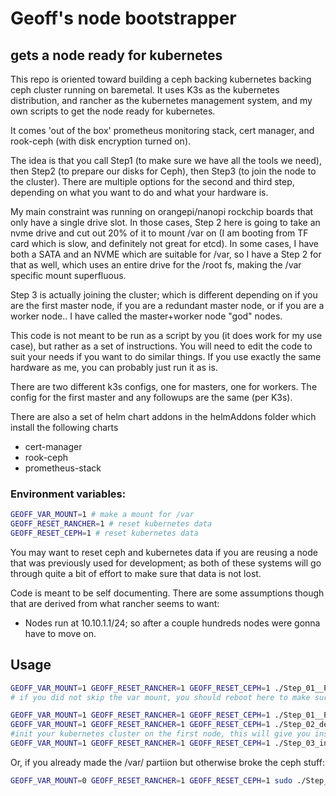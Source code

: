 # Geoff's node bootstrapper

## gets a node ready for kubernetes

This repo is oriented toward building a ceph backing kubernetes backing ceph cluster running on baremetal. It uses K3s as the kubernetes distribution, and rancher as the kubernetes management system, and my own scripts to get the node ready for kubernetes.

It comes 'out of the box' prometheus monitoring stack, cert manager, and rook-ceph (with disk encryption turned on).

The idea is that you call Step1 (to make sure we have all the tools we need), then Step2 (to prepare our disks for Ceph), then Step3 (to join the node to the cluster). There are multiple options for the second and third step, depending on what you want to do and what your hardware is.

My main constraint was running on orangepi/nanopi rockchip boards that only have a single drive slot. In those cases, Step 2 here is going to take an nvme drive and cut out 20% of it to mount /var on (I am booting from TF card which is slow, and definitely not great for etcd). In some cases, I have both a SATA and an NVME which are suitable for /var, so I have a Step 2 for that as well, which uses an entire drive for the /root fs, making the /var specific mount superfluous.

Step 3 is actually joining the cluster; which is different depending on if you are the first master node, if you are a redundant master node, or if you are a worker node.. I have called the master+worker node "god" nodes.

This code is not meant to be run as a script by you (it does work for my use case), but rather as a set of instructions. You will need to edit the code to suit your needs if you want to do similar things. If you use exactly the same hardware as me, you can probably just run it as is.

There are two different k3s configs, one for masters, one for workers. The config for the first master and any followups are the same (per K3s).

There are also a set of helm chart addons in the helmAddons folder which install the following charts

- cert-manager
- rook-ceph
- prometheus-stack

### Environment variables:

```sh
GEOFF_VAR_MOUNT=1 # make a mount for /var
GEOFF_RESET_RANCHER=1 # reset kubernetes data
GEOFF_RESET_CEPH=1 # reset kubernetes data
```

You may want to reset ceph and kubernetes data if you are reusing a node that was previously used for development; as both of these systems will go through quite a bit of effort to make sure that data is not lost.

Code is meant to be self documenting. There are some assumptions though that are derived from what rancher seems to want:

- Nodes run at 10.10.1.1/24; so after a couple hundreds nodes were gonna have to move on.

## Usage

```sh
GEOFF_VAR_MOUNT=1 GEOFF_RESET_RANCHER=1 GEOFF_RESET_CEPH=1 ./Step_01__PrepareOs.sh && ./Step_02__<yoursetup>__PrepareDrives.sh
# if you did not skip the var mount, you should reboot here to make sure it is mounted correctly and befor eyou start kubernetes

GEOFF_VAR_MOUNT=1 GEOFF_RESET_RANCHER=1 GEOFF_RESET_CEPH=1 ./Step_01__PrepareOs.sh
GEOFF_VAR_MOUNT=1 GEOFF_RESET_RANCHER=1 GEOFF_RESET_CEPH=1 ./Step_02_default__PrepareDrives.sh
#init your kubernetes cluster on the first node, this will give you instructions on how to add more nodes
GEOFF_VAR_MOUNT=1 GEOFF_RESET_RANCHER=1 GEOFF_RESET_CEPH=1 ./Step_03_init__PrepareOs.sh && ./Step_02__<yoursetup>__PrepareDrives.sh
```

Or, if you already made the /var/ partiion but otherwise broke the ceph stuff:

```sh
GEOFF_VAR_MOUNT=0 GEOFF_RESET_RANCHER=1 GEOFF_RESET_CEPH=1 sudo ./Step_02_default__PrepareDrives.sh
```
